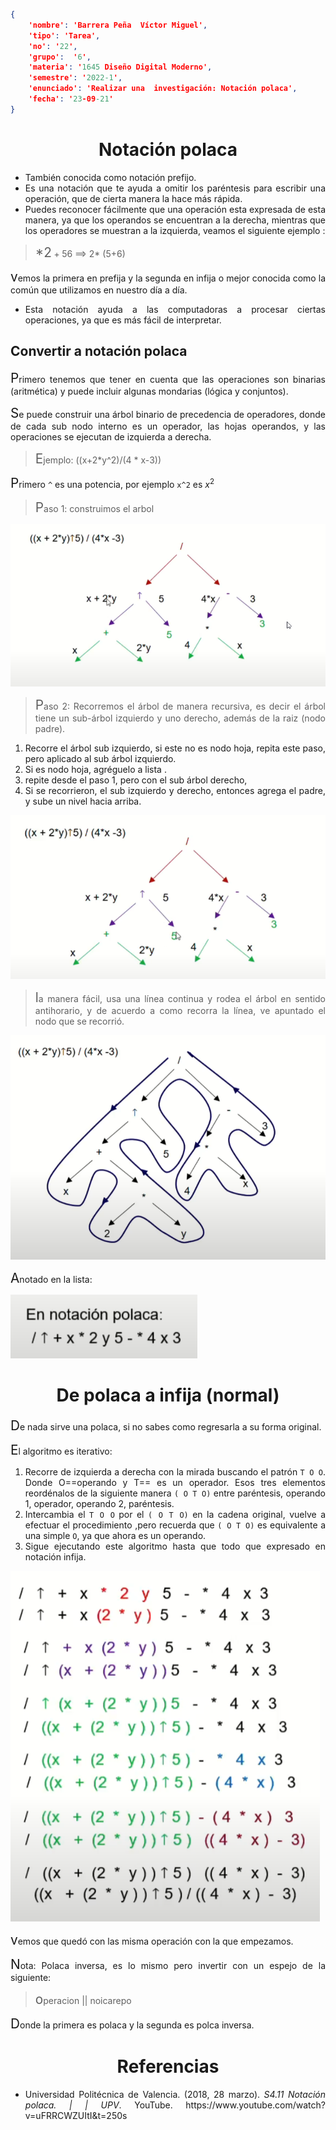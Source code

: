 ```json
{
    'nombre': 'Barrera Peña  Víctor Miguel',
    'tipo': 'Tarea',
    'no': '22',
    'grupo':  '6',
    'materia': '1645 Diseño Digital Moderno',
    'semestre': '2022-1',
    'enunciado': 'Realizar una  investigación: Notación polaca',
    'fecha': '23-09-21' 
}
```

<style>
    body{
  text-align: justify;
}
    h1{
        font-weight: bold;
        text-align:center;
    }
    p::first-letter{
  font-size: 1.3rem;
}
 a{
  text-decoration: none;
}
</style>
# Notación polaca

- También conocida como notación prefijo.
- Es una notación que te ayuda a omitir los paréntesis para escribir una operación, que de cierta manera la hace más rápida.
- Puedes reconocer fácilmente que una operación esta expresada de esta manera, ya que los operandos se encuentran a la derecha, mientras que los operadores se muestran a la izquierda, veamos el siguiente ejemplo :

> $*2 +56$ ==> 2* (5+6)

vemos la primera en prefija y la segunda en infija o mejor conocida como la común que utilizamos en nuestro día a día.

- Esta notación ayuda a las computadoras a procesar ciertas operaciones, ya que es más fácil de interpretar.

## Convertir a notación polaca

Primero tenemos que tener en cuenta que las operaciones son binarias (aritmética) y puede incluir algunas mondarias (lógica y conjuntos).

Se puede construir una árbol binario  de precedencia de operadores, donde de cada sub nodo interno es un operador, las hojas operandos, y las operaciones se ejecutan de izquierda a derecha.

> Ejemplo: ((x+2*y^2)/(4 * x-3))

Primero `^` es una potencia, por ejemplo `x^2` es $x^2$

> Paso 1: construimos el arbol

![image-20211003012112064](image-20211003012112064.png)

> Paso 2: Recorremos el árbol de manera recursiva, es decir el árbol tiene un sub-árbol izquierdo y uno derecho, además de la raiz (nodo padre). 

1. Recorre el árbol sub izquierdo, si este no es nodo hoja, repita este paso, pero aplicado al sub árbol izquierdo.
2. Si es nodo hoja, agréguelo a lista .
3. repite desde el paso 1, pero con el sub árbol derecho,
4. Si se recorrieron, el sub izquierdo y derecho, entonces agrega el padre, y sube un nivel hacia arriba.

![image-20211003013122700](image-20211003013122700.png)

> la manera fácil, usa una línea continua  y rodea el árbol en sentido antihorario, y de acuerdo a como recorra la línea, ve apuntado el nodo que se recorrió.

![image-20211003013059856](image-20211003013059856.png)

Anotado en la lista:

![image-20211003013146889](image-20211003013146889.png)



# De polaca a infija (normal)

De nada sirve una polaca, si no sabes como regresarla a su forma original.

El algoritmo es iterativo:

1. Recorre de izquierda a derecha con la mirada buscando el patrón ` T O O `. Donde O==operando  y T== es un operador. Esos tres elementos reordénalos de la siguiente manera `( O T O)` entre paréntesis, operando 1, operador, operando 2, paréntesis. 
2. Intercambia el `T O O` por el  `( O T O)` en la cadena original, vuelve a efectuar el procedimiento ,pero recuerda que `( O T O)` es equivalente a una simple `O`, ya que ahora es un operando.
3. Sigue ejecutando este algoritmo hasta que todo que expresado en notación infija.

![image-20211003014119030](image-20211003014119030.png)

vemos que quedó con las misma operación con la que empezamos.

Nota: Polaca inversa, es lo mismo pero invertir con un espejo de la siguiente:

> operacion || noicarepo

Donde la primera es polaca y la segunda es polca inversa.

# Referencias

- Universidad Politécnica de Valencia. (2018, 28 marzo). *S4.11 Notación polaca. | | UPV*. YouTube. https://www.youtube.com/watch?v=uFRRCWZUItI&t=250s





